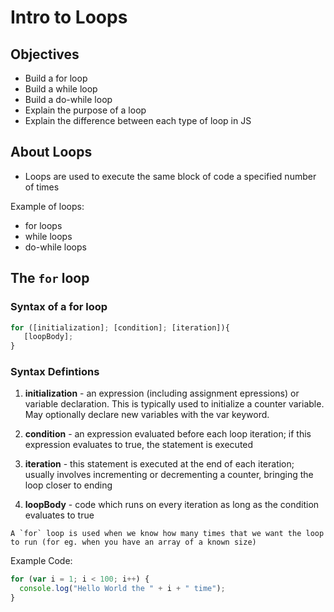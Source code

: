 # Intro to Loops

## Objectives

- Build a for loop
- Build a while loop
- Build a do-while loop
- Explain the purpose of a loop
- Explain the difference between each type of loop in JS

## About Loops

- Loops are used to execute the same block of code a specified number of times

Example of loops:

- for loops
- while loops
- do-while loops

## The `for` loop

### Syntax of a for loop

```javascript
for ([initialization]; [condition]; [iteration]){
   [loopBody];
}
```

### Syntax Defintions

1. **initialization** - an expression (including assignment epressions) or variable declaration. This is typically used to initialize a counter variable. May optionally declare new variables with the var keyword.

2. **condition** - an expression evaluated before each loop iteration; if this expression evaluates to true, the statement is executed

3. **iteration** - this statement is executed at the end of each iteration; usually involves incrementing or decrementing a counter, bringing the loop closer to ending

4. **loopBody** - code which runs on every iteration as long as the condition evaluates to true

``` A `for` loop is used when we know how many times that we want the loop to run (for eg. when you have an array of a known size) ```

Example Code:

```javascript
for (var i = 1; i < 100; i++) {
  console.log("Hello World the " + i + " time");
}
```
